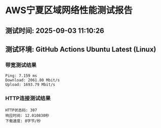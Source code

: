 # AWS宁夏区域网络性能测试报告
## 测试时间: 2025-09-03 11:10:26
## 测试环境: GitHub Actions Ubuntu Latest (Linux)

### 带宽测试结果
```
Ping: 7.159 ms
Download: 2061.80 Mbit/s
Upload: 1693.79 Mbit/s
```

### HTTP连接测试结果
```
HTTP状态码: 307
响应时间: 12.010830秒
下载速度: 0字节/秒
```

